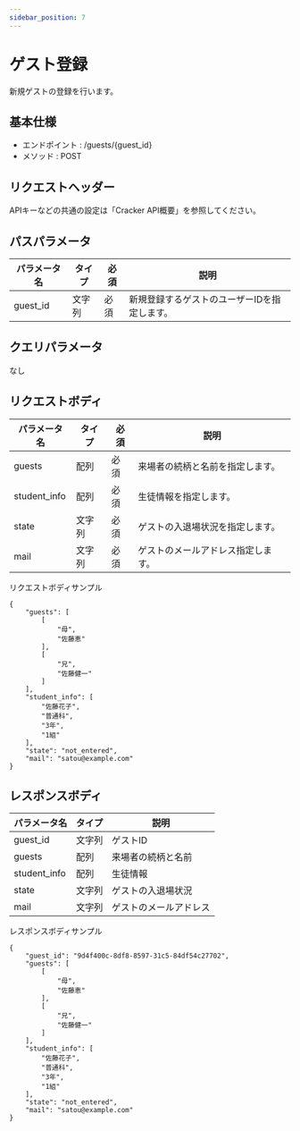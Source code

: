 ```yaml
---
sidebar_position: 7
---
```


# ゲスト登録
新規ゲストの登録を行います。

## 基本仕様
- エンドポイント : /guests/{guest_id}
- メソッド : POST

## リクエストヘッダー
APIキーなどの共通の設定は「Cracker API概要」を参照してください。

## パスパラメータ

|パラメータ名|タイプ|必須|説明|
|----|----|----|----|
|guest_id|文字列|必須|新規登録するゲストのユーザーIDを指定します。|

## クエリパラメータ
なし

## リクエストボディ

|パラメータ名|タイプ|必須|説明|
|----|----|----|----|
|guests|配列|必須|来場者の続柄と名前を指定します。|
|student_info|配列|必須|生徒情報を指定します。|
|state|文字列|必須|ゲストの入退場状況を指定します。|
|mail|文字列|必須|ゲストのメールアドレス指定します。|

リクエストボディサンプル
```
{
    "guests": [
        [
            "母",
            "佐藤恵"
        ],
        [
            "兄",
            "佐藤健一"
        ]
    ],
    "student_info": [
        "佐藤花子",
        "普通科",
        "3年",
        "1組"
    ],
    "state": "not_entered",
    "mail": "satou@example.com"
}
```

## レスポンスボディ

|パラメータ名|タイプ|説明|
|----|----|----|
|guest_id|文字列|ゲストID|
|guests|配列|来場者の続柄と名前|
|student_info|配列|生徒情報|
|state|文字列|ゲストの入退場状況|
|mail|文字列|ゲストのメールアドレス|

レスポンスボディサンプル
```
{
    "guest_id": "9d4f400c-8df8-8597-31c5-84df54c27702",
    "guests": [
        [
            "母",
            "佐藤恵"
        ],
        [
            "兄",
            "佐藤健一"
        ]
    ],
    "student_info": [
        "佐藤花子",
        "普通科",
        "3年",
        "1組"
    ],
    "state": "not_entered",
    "mail": "satou@example.com"
}
```
